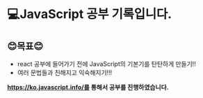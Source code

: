 # 💻JavaScript 공부 기록입니다.

## 😊목표😊 

* react 공부에 들어가기 전에 JavaScript의 기본기를 탄탄하게 만들기!!
* 여러 문법들과 친해지고 익숙해지기!!!



**https://ko.javascript.info/를 통해서 공부를 진행하였습니다.**
